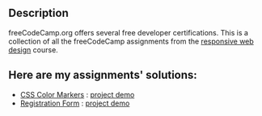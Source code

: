 ## Description
 freeCodeCamp.org offers several free developer certifications. This is a collection of all the freeCodeCamp assignments from the [responsive web design](https://www.freecodecamp.org/learn/2022/responsive-web-design/) course.


## Here are my assignments' solutions:

- [CSS Color Markers](/CSS%20Color%20Markers/) : [project demo](https://css-color-markers.priyam19.repl.co)
- [Registration Form](/Registration%20Form/) : [project demo](hhttps://registration-form.priyam19.repl.co/)

